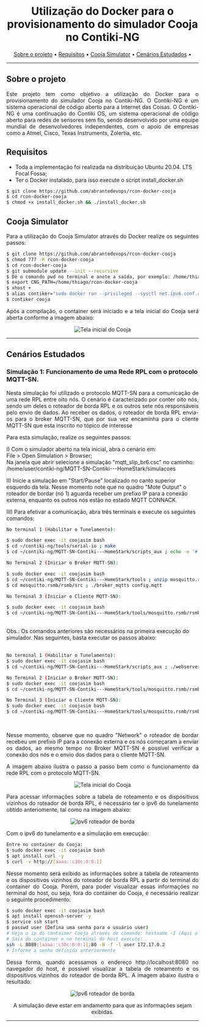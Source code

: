 <h1 align="center">Utilização do Docker para o provisionamento do simulador Cooja no Contiki-NG</h1>

<p align="center">
  <a href="#-sobre-o-projeto">Sobre o projeto</a> •
  <a href="#-como-executar-o-projeto">Requisitos</a> •
  <a href="#-prov">Cooja Simulator</a> •
  <a href="#-tecnologias">Cenários Estudados</a> •
  <!-- <a href="#-ref">Referências</a> •
  <a href="#-autor">Autor</a> -->
</p>
<hr>
<h2 id="-sobre-o-projeto">Sobre o projeto</h2>

<p align="justify">Este projeto tem como objetivo a utilização do Docker para o provisionamento do simulador Cooja no Contiki-NG. O Contiki-NG é um sistema operacional de código aberto para a Internet das Coisas. O Contiki-NG é uma continuação do Contiki OS, um sistema operacional de código aberto para redes de sensores sem fio, sendo desenvolvido por uma equipe mundial de desenvolvedores independentes, com o apoio de empresas como a Atmel, Cisco, Texas Instruments, Zolertia, etc.</p>

<h2 id="-como-executar-o-projeto">Requisitos</h2>

<p align="justify">

- Toda a implementação foi realizada na distribuição Ubuntu 20.04. LTS Focal Fossa;
- Ter o Docker instalado, para isso execute o script install_docker.sh</p>

```bash
$ git clone https://github.com/abrantedevops/rcon-docker-cooja
$ cd rcon-docker-cooja
$ chmod +x install_docker.sh && ./install_docker.sh
```

<h2 id="-prov">Cooja Simulator</h2>

<p align="justify">Para a utilização do Cooja Simulator através do Docker realize os seguintes passos:</p>

```bash
$ git clone https://github.com/abrantedevops/rcon-docker-cooja
$ chmod 777 -R rcon-docker-cooja
$ cd rcon-docker-cooja
$ git submodule update --init --recursive
$ Dê o comando pwd no terminal e anote a saída, por exemplo: /home/thiago/rcon-docker-cooja
$ export CNG_PATH=/home/thiago/rcon-docker-cooja
$ xhost +
$ alias contiker="sudo docker run --privileged --sysctl net.ipv6.conf.all.disable_ipv6=0 --mount type=bind,source=$CNG_PATH,destination=/home/user/contiki-ng -e DISPLAY=$DISPLAY -e LOCAL_UID=$(id -u $USER) -e LOCAL_GID=$(id -g $USER) -v /tmp/.X11-unix:/tmp/.X11-unix -v /dev/bus/usb:/dev/bus/usb -ti --name coojasim contiker/contiki-ng"
$ contiker cooja
```

<p align="justify">Após a compilação, o container será iniciado e a tela inicial do Cooja será aberta conforme a imagem abaixo:</p>

<p align="center">
  <img src="img/1.png" alt="Tela inicial do Cooja">
</p>

<hr>

<h2 id="-tecnologias">Cenários Estudados</h2>

<h3>Simulação 1: Funcionamento de uma Rede RPL com o protocolo MQTT-SN.</h3>

<p align="justify">Nesta simulação foi utilizado o protocolo MQTT-SN para a comunicação de uma rede RPL entre oito nós. O cenário é caracterizado por conter oito nós, sendo um deles o roteador de borda RPL e os outros sete nós responsáveis pelo envio de dados. Ao receber os dados, o roteador de borda RPL envia-os para o broker MQTT-SN, que por sua vez encaminha para o cliente MQTT-SN que esta inscrito no tópico de interesse</p>

<p align="justify">Para esta simulação, realize os seguintes passos:</p>

<p align="justify"> 

I) Com o simulador aberto na tela inicial, abra o cenário em:<br>
File > Open Simulation > Browser; <br> Na janela que abrir selecione a simulação "mqtt_slip_br6.csc" no caminho:<br> /home/user/contiki-ng/MQTT-SN-Contiki---HomeStark/simulacoes</p>

II) Inicie a simulação em "Start/Pause" localizado no canto superior esquerdo da tela. Nesse momento note que no quadro "Mote Output" o roteador de bordar (nó 1) aguarda receber um prefixo IP para a conexão externa, enquanto os outros nós estão no estado MQTT CONNACK.

III) Para efetivar a comunicação, abra três terminais e execute os seguintes comandos:

```bash
No terminal 1 (Habilitar o Tunelamento):

$ sudo docker exec -it coojasim bash
$ cd ~/contiki-ng/tools/serial-io ; make
$ cd ~/contiki-ng/MQTT-SN-Contiki---HomeStark/scripts_aux ; echo -e '#!'"/bin/bash\nsudo $HOME/contiki-ng/tools/serial-io/tunslip6 -a 127.0.0.1 aaaa::1/64\n" > webserver_slip.sh ; chmod +x webserver_slip.sh ; ./webserver_slip.sh

No Terminal 2 (Iniciar o Broker MQTT-SN): 

$ sudo docker exec -it coojasim bash
$ cd ~/contiki-ng/MQTT-SN-Contiki---HomeStark/tools ; unzip mosquitto.rsmb.zip 
$ cd mosquitto.rsmb/rsmb/src ; ./broker_mqtts config.mqtt

No Terminal 3 (Iniciar o Cliente MQTT-SN):

$ sudo docker exec -it coojasim bash
$ cd ~/contiki-ng/MQTT-SN-Contiki---HomeStark/tools/mosquitto.rsmb/rsmb/src ; mosquitto_sub -t "#" -v -i t1
```
<br>
Obs.: Os comandos anteriores são necessários na primeira execução do simulador. Nas seguintes, basta executar os passos abaixo:
<br><br>

```bash
No terminal 1 (Habilitar o Tunelamento):
$ sudo docker exec -it coojasim bash
$ cd ~/contiki-ng/MQTT-SN-Contiki---HomeStark/scripts_aux ; ./webserver_slip.sh

No Terminal 2 (Iniciar o Broker MQTT-SN):
$ sudo docker exec -it coojasim bash
$ cd ~/contiki-ng/MQTT-SN-Contiki---HomeStark/tools/mosquitto.rsmb/rsmb/src ; ./broker_mqtts config.mqtt

No Terminal 3 (Iniciar o Cliente MQTT-SN):
$ sudo docker exec -it coojasim bash
$ cd ~/contiki-ng/MQTT-SN-Contiki---HomeStark/tools/mosquitto.rsmb/rsmb/src ; mosquitto_sub -t "#" -v -i t1
```

<br>
<p align="justify"> Nesse momento, observe que no quadro "Network" o roteador de bordar recebeu um prefixo IP para a conexão externa e os nós começaram a enviar os dados, ao mesmo tempo no Broker MQTT-SN é possível verificar a conexão dos nós e o envio dos dados para o cliente MQTT-SN.</p>

<p align="justify">A imagem abaixo ilustra o passo a passo bem como o funcionamento da rede RPL com o protocolo MQTT-SN.</p>
<p align="center">
  <img src="img/2.png" alt="Tela inicial do Cooja">
</p>

<p align="justify">Para acessar informações sobre a tabela de roteamento e os dispositivos vizinhos do roteador de borda RPL, é necessário ter o ipv6 do tunelamento obtido anteriomente, tal como na imagem abaixo:</p>

<p align="center">
  <img src="img/3.png" alt="Ipv6 roteador de borda">
</p>

<p align="justify">Com o ipv6 do tunelamento e a simulação em execução:</p>

```bash
Entre no container do Cooja:
$ sudo docker exec -it coojasim bash 
$ apt install curl -y
$ curl -v http://[aaaa::c30c:0:0:1]
```

<p align="justify">Nesse momento será exibido as informações sobre a tabela de roteamento e os dispositivos vizinhos do roteador de borda RPL a partir do terminal do container do Cooja. Porém, para poder visualizar essas informações no terminal do host, ou seja, fora do container do Cooja, é necessário realizar o seguinte procedimento:</p>

```bash
$ sudo docker exec -it coojasim bash
$ apt install openssh-server -y
$ service ssh start
$ passwd user (Defina uma senha para o usuário user)
# Veja o ip do container Cooja através do comando: hostname -I (Aqui o ip foi: 172.17.0.2)
# Saia do container e no terminal do host execute:
ssh -L 8080:[aaaa::c30c:0:0:1]:80 -N -f -l user 172.17.0.2
# Informe a senha definida anteriormente
```

<p align="justify">Dessa forma, quando acessamos o endereço http://localhost:8080 no navegador do host, é possível visualizar a tabela de roteamento e os dispositivos vizinhos do roteador de borda RPL. A imagem abaixo ilustra o resultado:</p>

<p align="center">
  <img src="img/4.png" alt="Ipv6 roteador de borda">
</p>
<p align="center">A simulação deve estar em andamento para que as informações sejam exibidas.</p>

<hr>

<!-- <h3>Simulação 2: Rede IoT com Banco de dados MYSQL e Grafana</h3> -->
